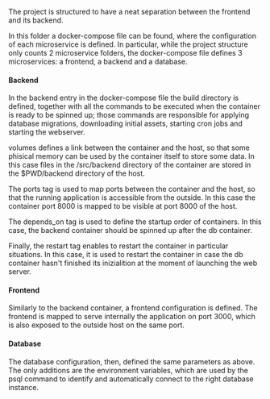 The project is structured to have a neat separation between the frontend and its backend.

In this folder a docker-compose file can be found, where the configuration of each microservice is defined. In particular, while the project structure only counts 2 microservice folders, the docker-compose file defines 3 microservices: a frontend, a backend and a database.

#### Backend

In the backend entry in the docker-compose file the build directory is defined, together with all the commands to be executed when the container is ready to be spinned up; those commands are responsible for applying database migrations, downloading initial assets, starting cron jobs and starting the webserver.

volumes defines a link between the container and the host, so that some phisical memory can be used by the container itself to store some data. In this case files in the /src/backend directory of the container are stored in the $PWD/backend directory of the host.

The ports tag is used to map ports between the container and the host, so that the running application is accessible from the outside. In this case the container port 8000 is mapped to be visible at port 8000 of the host.

The depends_on tag is used to define the startup order of containers. In this case, the backend container should be spinned up after the db container.

Finally, the restart tag enables to restart the container in particular situations. In this case, it is used to restart the container in case the db container hasn't finished its inizialition at the moment of launching the web server.

#### Frontend

Similarly to the backend container, a frontend configuration is defined. The frontend is mapped to serve internally the application on port 3000, which is also exposed to the outside host on the same port.

#### Database

The database configuration, then, defined the same parameters as above. The only additions are the environment variables, which are used by the psql command to identify and automatically connect to the right database instance.
